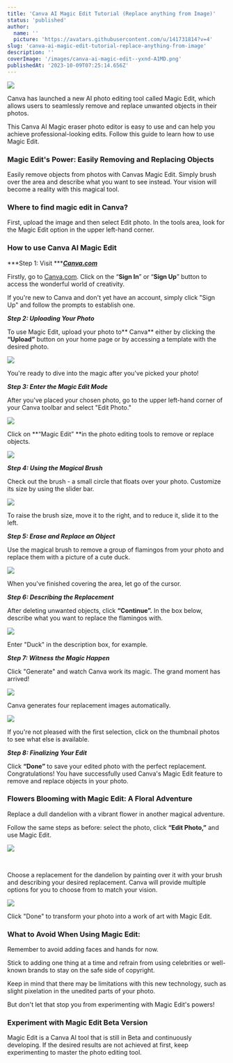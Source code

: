 ```yaml
---
title: 'Canva AI Magic Edit Tutorial (Replace anything from Image)'
status: 'published'
author:
  name: ''
  picture: 'https://avatars.githubusercontent.com/u/141731814?v=4'
slug: 'canva-ai-magic-edit-tutorial-replace-anything-from-image'
description: ''
coverImage: '/images/canva-ai-magic-edit--yxnd-A1MD.png'
publishedAt: '2023-10-09T07:25:14.656Z'
---
```


![](/images/canva-ai-magic-edit--YxND.png)

Canva has launched a new AI photo editing tool called Magic Edit, which allows users to seamlessly remove and replace unwanted objects in their photos.

This Canva AI Magic eraser photo editor is easy to use and can help you achieve professional-looking edits. Follow this guide to learn how to use Magic Edit.

### Magic Edit's Power: Easily Removing and Replacing Objects

Easily remove objects from photos with Canvas Magic Edit. Simply brush over the area and describe what you want to see instead. Your vision will become a reality with this magical tool.

### **Where to find magic edit in Canva?**

First, upload the image and then select Edit photo. In the tools area, look for the Magic Edit option in the upper left-hand corner.

### **How to use Canva AI Magic Edit**

\*\*\*Step 1: Visit \*\*\*[***Canva.com***](http://Canva.com)

Firstly, go to [Canva.com](http://Canva.com). Click on the “**Sign In**” or “**Sign Up**” button to access the wonderful world of creativity.

If you're new to Canva and don't yet have an account, simply click "Sign Up" and follow the prompts to establish one.

***Step 2: Uploading Your Photo***

To use Magic Edit, upload your photo to\*\* Canva\*\* either by clicking the **“Upload”** button on your home page or by accessing a template with the desired photo.

![](/images/canva-upload-photo-1024x578-Y4NT.png)

You're ready to dive into the magic after you've picked your photo!

***Step 3: Enter the Magic Edit Mode***

After you've placed your chosen photo, go to the upper left-hand corner of your Canva toolbar and select "Edit Photo."

![](/images/canva-edit-photo-Q1Mz.png)

Click on \*\*“Magic Edit” \*\*in the photo editing tools to remove or replace objects.

![](/images/canva-magic-edit-1024x498-g2ND.png)

***Step 4: Using the Magical Brush***

Check out the brush - a small circle that floats over your photo. Customize its size by using the slider bar.

![](/images/using-the-magical-brush-1024x467-I1OT.png)

To raise the brush size, move it to the right, and to reduce it, slide it to the left.

***Step 5: Erase and Replace an Object***

Use the magical brush to remove a group of flamingos from your photo and replace them with a picture of a cute duck.

![](/images/erase-and-replace-an-object-Y5MT.png)

When you've finished covering the area, let go of the cursor.

***Step 6: Describing the Replacement***

After deleting unwanted objects, click **“Continue”.** In the box below, describe what you want to replace the flamingos with.

![](/images/canva-describing-the-replacement-1024x556-Y2MD.png)

Enter "Duck" in the description box, for example.

***Step 7: Witness the Magic Happen***

Click "Generate" and watch Canva work its magic. The grand moment has arrived!

![](/images/canva-ai-magic-A1Mz.png)

Canva generates four replacement images automatically.

![](/images/canva-magic-edit-generate-g1Nj.png)

If you're not pleased with the first selection, click on the thumbnail photos to see what else is available.

***Step 8: Finalizing Your Edit***

Click **“Done”** to save your edited photo with the perfect replacement. Congratulations! You have successfully used Canva's Magic Edit feature to remove and replace objects in your photo.

### **Flowers Blooming with Magic Edit: A Floral Adventure**

Replace a dull dandelion with a vibrant flower in another magical adventure.

Follow the same steps as before: select the photo, click **“Edit Photo,”** and use Magic Edit.

![](blob:https://outstatic-blogs.vercel.app/e36f7bc1-53e5-417c-b76b-15642bc79932)

<br>

Choose a replacement for the dandelion by painting over it with your brush and describing your desired replacement. Canva will provide multiple options for you to choose from to match your vision.

![](/images/canva-magic-edit-photos-1024x597-c5OT.png)

Click "Done" to transform your photo into a work of art with Magic Edit.

### **What to Avoid When Using Magic Edit:**

Remember to avoid adding faces and hands for now.

Stick to adding one thing at a time and refrain from using celebrities or well-known brands to stay on the safe side of copyright.

Keep in mind that there may be limitations with this new technology, such as slight pixelation in the unedited parts of your photo.

But don't let that stop you from experimenting with Magic Edit's powers!

### **Experiment with Magic Edit Beta Version**

Magic Edit is a Canva AI tool that is still in Beta and continuously developing. If the desired results are not achieved at first, keep experimenting to master the photo editing tool.

<br>

<br>


